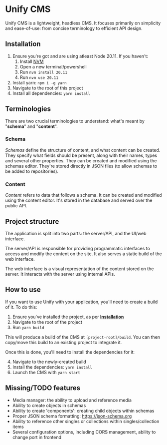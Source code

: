 # Unify CMS

Unify CMS is a lightweight, headless CMS. It focuses primarily on simplicity and ease-of-use: from concise terminology to efficient API design.

## Installation

1. Ensure you're got and are using atleast Node 20.11. If you haven't:
	1. Install [NVM](https://github.com/coreybutler/nvm-windows)
	2. Open a new terminal/powershell
	3. Run `nvm install 20.11`
	4. Run `nvm use 20.11`
2. Install yarn: `npm i -g yarn`
3. Navigate to the root of this project
4. Install all dependencies: `yarn install`

## Terminologies

There are two crucial terminologies to understand: what's meant by "**schema**" and "**content**".

### Schema

*Schemas* define the structure of content, and what content can be created. They specify what fields should be present, along with their names, types and several other properties. They can be created and modified using the schemas editor. They're stored directly in JSON files (to allow schemas to be added to repositories).

### Content

*Content* refers to data that follows a schema. It can be created and modified using the content editor. It's stored in the database and served over the public API.

## Project structure

The application is split into two parts: the server/API, and the UI/web interface.

The server/API is responsible for providing programmatic interfaces to access and modify the content on the site. It also serves a static build
of the web interface.

The web interface is a visual representation of the content stored on the server. It interacts with the server using internal APIs.

## How to use

If you want to use Unify with your application, you'll need to create a build of it. To do this:

1. Ensure you've installed the project, as per **[Installation](#installation)**
2. Navigate to the root of the project
3. Run `yarn build`

This will produce a build of the CMS at `[project-root]/build`. You can then copy/move this build to an existing project to integrate it.

Once this is done, you'll need to install the dependencies for it:

4. Navigate to the newly-created build
5. Install the dependencies: `yarn install`
6. Launch the CMS with `yarn start`

## Missing/TODO features

- Media manager: the ability to upload and reference media
- Ability to create objects in schemas
- Ability to create 'components': creating child objects within schemas
- Proper JSON schema formatting: https://json-schema.org
- Ability to reference other singles or collections within singles/collection items
- Several configuration options, including CORS management, ability to change port in frontend
